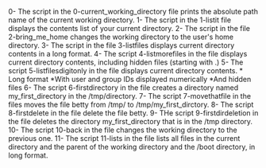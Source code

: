0- The script in the 0-current_working_directory file prints the absolute path name of the current working directory.
1- The script in the 1-listit file displays the contents list of your current directory.
2- The script in the file 2-bring_me_home changes the working directory to the user's home directory.
3- The script in the file 3-listfiles displays current directory contents in a long format.
4- The script 4-listmorefiles in the file displays current directory contents, including hidden files (starting with .)
5- The script 5-listfilesdigitonly in the file displays current directory contents.
	* Long format
	*With user and group IDs displayed numerically
	*And hidden files
6- The script 6-firstdirectory in the file creates a directory named my_first_directory in the /tmp/directory.
7- The script 7-movethatfile in the files moves the file betty from /tmp/ to /tmp/my_first_dirctory.
8- The script 8-firstdelete in the file delete the file betty.
9- THe script 9-firstdirdeletion in the file deletes the directory my_first_directory that is in the /tmp directory.
10- The script 10-back in the file changes the working directory to the previous one.
11- The script 11-lists in the file lists all files in the current directory and the parent of the working directory and the /boot directory, in long format.
 
